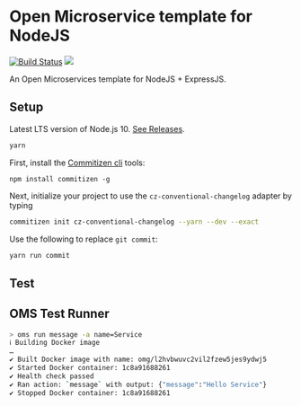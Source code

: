 # Open Microservice template for NodeJS

[![Build Status](https://travis-ci.com/matthewhudson/oms-nodejs.svg?branch=master)](https://travis-ci.com/matthewhudson/oms-nodejs)
![](https://github.com/actions/matthewhudson/oms-nodejs/.github/workflows/oms.yml/badge.svg)


An Open Microservices template for NodeJS + ExpressJS.

## Setup

Latest LTS version of Node.js 10.
[See Releases](https://nodejs.org/en/about/releases/).

```sh
yarn
```

First, install the [Commitizen cli](https://github.com/commitizen/cz-cli) tools:

```shell
npm install commitizen -g
```

Next, initialize your project to use the `cz-conventional-changelog` adapter by
typing

```sh
commitizen init cz-conventional-changelog --yarn --dev --exact
```

Use the following to replace `git commit`:

```sh
yarn run commit
```

## Test

## OMS Test Runner

```sh
> oms run message -a name=Service
ℹ Building Docker image
…
✔ Built Docker image with name: omg/l2hvbwuvc2vil2fzew5jes9ydwj5
✔ Started Docker container: 1c8a91688261
✔ Health check passed
✔ Ran action: `message` with output: {"message":"Hello Service"}
✔ Stopped Docker container: 1c8a91688261
```
